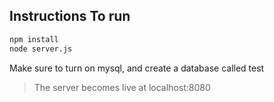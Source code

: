 ## Instructions To run

```sh
npm install
node server.js
```
Make sure to turn on mysql, and create a database called test


> The server becomes live at localhost:8080